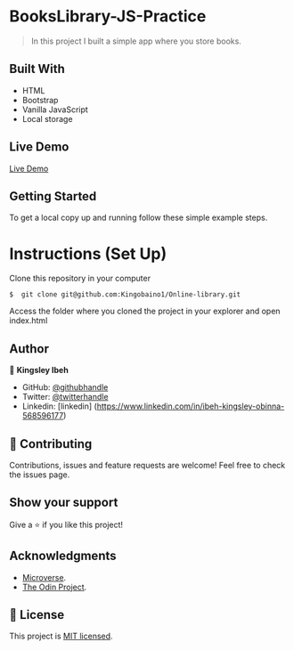 # BooksLibrary-JS-Practice

> In this project I built a simple app where you store books.
## Built With

- HTML
- Bootstrap
- Vanilla JavaScript
- Local storage

## Live Demo
[Live Demo]()

## Getting Started

To get a local copy up and running follow these simple example steps.

# Instructions (Set Up)

Clone this repository in your computer
```
$  git clone git@github.com:Kingobaino1/Online-library.git
```
Access the folder where you cloned the project in your explorer and open index.html

## Author

👤 **Kingsley Ibeh**

- GitHub: [@githubhandle](https://github.com/Kingobaino1)
- Twitter: [@twitterhandle](https://twitter.com/ibehkingso)
- Linkedin: [linkedin] (https://www.linkedin.com/in/ibeh-kingsley-obinna-568596177)

## 🤝 Contributing

Contributions, issues and feature requests are welcome!
Feel free to check the issues page.

## Show your support

Give a ⭐️ if you like this project!

## Acknowledgments

- [Microverse](https://www.microverse.org/).
- [The Odin Project](https://www.theodinproject.com/).

## 📝 License

This project is [MIT licensed](/LICENSE).